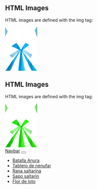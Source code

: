 <!DOCTYPE html> 
<html> 
    <body> 
        <h2>HTML Images</h2> 
        <p>HTML images are defined with the img tag:</p>
        <img src="Textura final rana 1.jpeg" alt="W3Schools.com" width="104" height="142">
        <h2>HTML Images</h2> 
        <p>HTML images are defined with the img tag:</p>
        <img src="Textura final rana 2.jpg" alt="W3Schools.com" width="104" height="142">
         </body> 
<nav class="navbar navbar-expand-lg navbar-light bg-light">
  <a class="navbar-brand" href="#">Navbar</a>
  <button class="navbar-toggler" type="button" data-toggle="collapse" data-target="#navbarNav" aria-controls="navbarNav" aria-expanded="false" aria-label="Toggle navigation">
    <span class="navbar-toggler-icon"></span>
  </button>
  <div class="collapse navbar-collapse" id="navbarNav">
    <ul class="navbar-nav">
      <li class="nav-item active">
        <a class="nav-link" href="#">Batalla Anura</a>
      </li>
      <li class="nav-item">
        <a class="nav-link" href="#">Tablero de nenufar</a>
      </li>
      <li class="nav-item">
        <a class="nav-link" href="#">Rana saltarina</a>
      </li>
        <li class="nav-item">
        <a class="nav-link" href="#">Sapo saltarin</a>
      </li>
        <li class="nav-item">
        <a class="nav-link" href="#">Flor de loto</a>
      </li>
    </ul>
  </div>
</nav>
</html>
